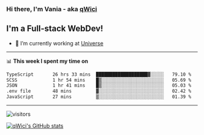 ### Hi there, I'm Vania - aka [qWici][website]

## I'm a Full-stack WebDev!
- 🔭 I’m currently working at [Universe][universe]

---

📊 **This week I spent my time on**
<!--START_SECTION:waka-->

```txt
TypeScript       26 hrs 33 mins  ███████████████████▓░░░░░   79.10 %
SCSS             1 hr 54 mins    █▒░░░░░░░░░░░░░░░░░░░░░░░   05.69 %
JSON             1 hr 41 mins    █▒░░░░░░░░░░░░░░░░░░░░░░░   05.03 %
.env file        48 mins         ▓░░░░░░░░░░░░░░░░░░░░░░░░   02.42 %
JavaScript       27 mins         ▒░░░░░░░░░░░░░░░░░░░░░░░░   01.39 %
```

<!--END_SECTION:waka-->

---

![visitors](https://visitor-badge.glitch.me/badge?page_id=qWici)


[![qWici's GitHub stats](https://github-readme-stats.vercel.app/api?username=qWici)](https://github.com/qWici/github-readme-stats)

[website]: https://devkucher.com
[twitter]: https://twitter.com/KucherDev
[linkedin]: https://www.linkedin.com/in/ivankucher
[universe]: https://universeapps.limited
